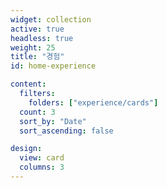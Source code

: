```yaml
---
widget: collection
active: true
headless: true
weight: 25
title: "경험"
id: home-experience

content:
  filters:
    folders: ["experience/cards"]
  count: 3
  sort_by: "Date"
  sort_ascending: false

design:
  view: card
  columns: 3
---
```

